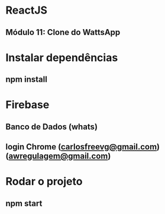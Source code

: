 # ReactJS 
## Módulo 11: Clone do WattsApp

# Instalar dependências
## npm install

# Firebase
## Banco de Dados (whats)
## login Chrome (carlosfreevg@gmail.com)(awregulagem@gmail.com)

# Rodar o projeto
## npm start
